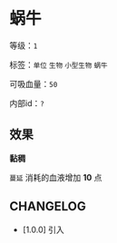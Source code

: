 # 蜗牛

等级：`1`

标签：`单位` `生物` `小型生物` `蜗牛`

可吸血量：`50`

内部id：`?`

## 效果

**黏稠**

`蔓延` 消耗的血液增加 **10** 点

## CHANGELOG

- [1.0.0] 引入
